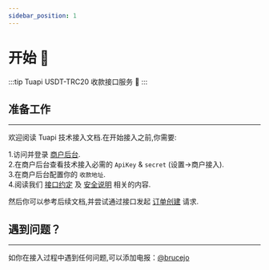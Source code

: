 ```yaml
---
sidebar_position: 1
---
```


# 开始 👏

:::tip Tuapi
USDT-TRC20 收款接口服务 🚀
:::

## 准备工作

---

欢迎阅读 Tuapi 技术接入文档.在开始接入之前,你需要:

1.访问并登录 [商户后台](https://panel.tusdtapi.com).  
2.在商户后台查看技术接入必需的 `ApiKey` & `secret` (设置->商户接入).  
3.在商户后台配置你的 `收款地址`.  
4.阅读我们 [接口约定](convention) 及 [安全说明](security) 相关的内容.

然后你可以参考后续文档,并尝试通过接口发起 [订单创建](orders/create.md) 请求.

## 遇到问题？

---

如你在接入过程中遇到任何问题,可以添加电报：[@brucejo](https://t.me/brucejo)
